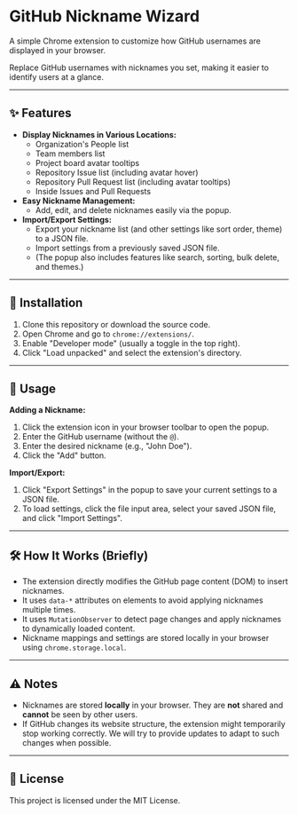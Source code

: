 # GitHub Nickname Wizard

A simple Chrome extension to customize how GitHub usernames are displayed in your browser.

Replace GitHub usernames with nicknames you set, making it easier to identify users at a glance.

---

## ✨ Features

*   **Display Nicknames in Various Locations:**
    *   Organization's People list
    *   Team members list
    *   Project board avatar tooltips
    *   Repository Issue list (including avatar hover)
    *   Repository Pull Request list (including avatar tooltips)
    *   Inside Issues and Pull Requests
*   **Easy Nickname Management:**
    *   Add, edit, and delete nicknames easily via the popup.
*   **Import/Export Settings:**
    *   Export your nickname list (and other settings like sort order, theme) to a JSON file.
    *   Import settings from a previously saved JSON file.
    *   (The popup also includes features like search, sorting, bulk delete, and themes.)

---

## 🚀 Installation

1.  Clone this repository or download the source code.
2.  Open Chrome and go to `chrome://extensions/`.
3.  Enable "Developer mode" (usually a toggle in the top right).
4.  Click "Load unpacked" and select the extension's directory.

---

## 🧩 Usage

**Adding a Nickname:**
1.  Click the extension icon in your browser toolbar to open the popup.
2.  Enter the GitHub username (without the `@`).
3.  Enter the desired nickname (e.g., "John Doe").
4.  Click the "Add" button.

**Import/Export:**
1.  Click "Export Settings" in the popup to save your current settings to a JSON file.
2.  To load settings, click the file input area, select your saved JSON file, and click "Import Settings".

---

## 🛠️ How It Works (Briefly)

*   The extension directly modifies the GitHub page content (DOM) to insert nicknames.
*   It uses `data-*` attributes on elements to avoid applying nicknames multiple times.
*   It uses `MutationObserver` to detect page changes and apply nicknames to dynamically loaded content.
*   Nickname mappings and settings are stored locally in your browser using `chrome.storage.local`.

---

## ⚠️ Notes

*   Nicknames are stored **locally** in your browser. They are **not** shared and **cannot** be seen by other users.
*   If GitHub changes its website structure, the extension might temporarily stop working correctly. We will try to provide updates to adapt to such changes when possible.

---

## 📄 License

This project is licensed under the MIT License. 